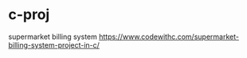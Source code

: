 # c-proj
supermarket billing system
https://www.codewithc.com/supermarket-billing-system-project-in-c/
